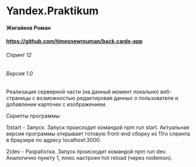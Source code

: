 # Yandex.Praktikum
#### Жигайков Роман
#### https://github.com/timesnewrouman/back.cards-app
###### Спринт 12
###### Версия 1.0

Реализация серверной части (на данный момент локально) веб-страницы с возможностью редактировая данных о пользователе и добавлении карточек с изображением.

Скрипты программы:

1)start - Запуск. Запуск происходит командой npm run start. Актуальная версия программы открывает готовую front-end сборку из 11го спринта в браузере по адресу localhost:3000.

2)dev - Разработка. Запуск происходит командой npm run dev. Аналогично пункту 1, плюс настроен hot reload (через nodemon).

